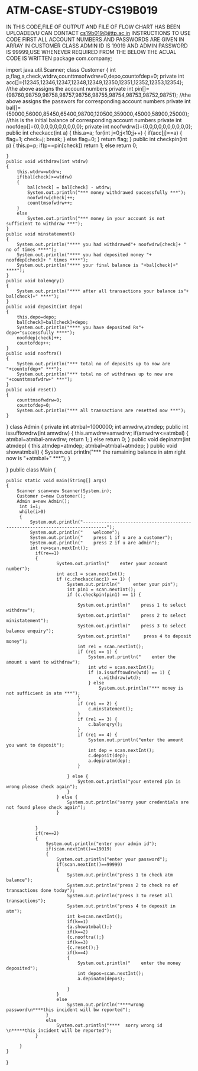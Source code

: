 # ATM-CASE-STUDY-CS19B019
IN THIS CODE,FILE OF OUTPUT AND FILE OF FLOW CHART HAS BEEN UPLOADED/U CAN CONTACT cs19b019@iittp.ac.in
INSTRUCTIONS TO USE CODE
FIRST ALL ACCOUNT NUMBERS AND PASSWORDS ARE GIVEN IN ARRAY IN CUSTOMER CLASS
ADMIN ID IS 19019 AND ADMIN PASSWORD IS 99999,USE WHENEVER REQUIRED
FROM THE BELOW THE ACUAL CODE IS WRITTEN
package com.company;

import java.util.Scanner;
class Customer
{
    int p,flag,a,check,wtdrw,counttmsofwdrw=0,depo,countofdep=0;
    private int acc[]={12345,12346,12347,12348,12349,12350,12351,12352,12353,12354};
    //the above assigns the account numbers
    private int pin[]={98760,98759,98758,98757,98756,98755,98754,98753,98752,98751};
    //the above assigns the passwors for corresponding account numbers
    private int bal[]={50000,56000,85450,65400,98700,120500,359000,45000,58900,25000};
    //this is the initial balance of corresponding account numbers
    private int noofdep[]={0,0,0,0,0,0,0,0,0,0};
    private int noofwdrw[]={0,0,0,0,0,0,0,0,0,0};
    public int checkacc(int a)
    {
        this.a=a;
        for(int j=0;j<10;j++)
        {
            if(acc[j]==a)
            {     flag=1;
                  check=j;
                  break;
            }
            else
                flag=0;
        }
        return flag;
    }
    public int checkpin(int p)
    {
        this.p=p;
        if(p==pin[check])
            return 1;
        else
            return 0;

    }
    public void withdraw(int wtdrw)
    {
        this.wtdrw=wtdrw;
        if(bal[check]>=wtdrw)
        {
            bal[check] = bal[check] - wtdrw;
            System.out.println("*** money withdrawed successfully ***");
            noofwdrw[check]++;
            counttmsofwdrw++;
        }
        else
            System.out.println("*** money in your account is not sufficient to withdraw ***");
    }
    public void minstatement()
    {
        System.out.println("**** you had withdrawed"+ noofwdrw[check]+ " no of times ****");
        System.out.println("**** you had deposited money "+ noofdep[check]+ " times ****");
        System.out.println("**** your final balance is "+bal[check]+" ****");
    }
    public void balenqry()
    {
        System.out.println("**** after all transactions your balance is"+ bal[check]+" ****");
    }
    public void deposit(int depo)
    {
        this.depo=depo;
        bal[check]=bal[check]+depo;
        System.out.println("**** you have deposited Rs"+ depo+"successfully ****");
        noofdep[check]++;
        countofdep++;
    }
    public void nooftra()
    {
        System.out.println("*** total no of deposits up to now are "+countofdep+" ***");
        System.out.println("*** total no of withdraws up to now are "+counttmsofwdrw+" ***");
    }
    public void reset()
    {
        counttmsofwdrw=0;
        countofdep=0;
        System.out.println("*** all transactions are resetted now ***");
    }

}
class Admin
{
    private int atmbal=1000000;
    int amwdrw,atmdep;
    public int issufftowdrw(int amwdrw)
    {
        this.amwdrw=amwdrw;
        if(amwdrw<=atmbal)
        {
            atmbal=atmbal-amwdrw;
            return 1;
        }
        else
            return 0;
    }
    public void depinatm(int atmdep)
    {
        this.atmdep=atmdep;
        atmbal=atmbal+atmdep;
    }
    public void showatmbal()
    {
        System.out.println("*** the ramaining balance in atm right now is "+atmbal+" ***");
    }


}
public class Main {

    public static void main(String[] args)
    {
        Scanner scan=new Scanner(System.in);
        Customer c=new Customer();
        Admin a=new Admin();
	     int i=1;
	     while(i>0)
         {
             System.out.println("-------------------------------------------------------------------------------");
             System.out.println("    welcome");
             System.out.println("    press 1 if u are a customer");
             System.out.println("    press 2 if u are admin");
             int re=scan.nextInt();
               if(re==1)
               {
                       System.out.println("    enter your account number");
                       int acc1 = scan.nextInt();
                       if (c.checkacc(acc1) == 1) {
                           System.out.println("     enter your pin");
                           int pin1 = scan.nextInt();
                           if (c.checkpin(pin1) == 1) {

                               System.out.println("    press 1 to select withdraw");
                               System.out.println("    press 2 to select ministatement");
                               System.out.println("    press 3 to select balance enquiry");
                               System.out.println("     press 4 to deposit money");
                               int re1 = scan.nextInt();
                               if (re1 == 1) {
                                   System.out.println("    enter the amount u want to withdraw");
                                   int wtd = scan.nextInt();
                                   if (a.issufftowdrw(wtd) == 1) {
                                       c.withdraw(wtd);
                                   } else
                                       System.out.println("*** money is not sufficient in atm ***");
                               }
                               if (re1 == 2) {
                                   c.minstatement();
                               }
                               if (re1 == 3) {
                                   c.balenqry();
                               }
                               if (re1 == 4) {
                                   System.out.println("enter the amount you want to deposit");
                                   int dep = scan.nextInt();
                                   c.deposit(dep);
                                   a.depinatm(dep);
                               }

                           } else {
                               System.out.println("your entered pin is wrong please check again");
                           }
                       } else {
                           System.out.println("sorry your credentials are not found plese check again");
                       }


               }
               if(re==2)
               {
                   System.out.println("enter your admin id");
                   if(scan.nextInt()==19019)
                   {
                       System.out.println("enter your password");
                       if(scan.nextInt()==99999)
                       {
                           System.out.println("press 1 to check atm balance");
                           System.out.println("press 2 to check no of transactions done today");
                           System.out.println("press 3 to reset all transactions");
                           System.out.println("press 4 to deposit in atm");
                           int k=scan.nextInt();
                           if(k==1)
                           {a.showatmbal();}
                           if(k==2)
                           {c.nooftra();}
                           if(k==3)
                           {c.reset();}
                           if(k==4)
                           {
                               System.out.println("    enter the money deposited");
                               int depos=scan.nextInt();
                               a.depinatm(depos);

                           }
                       }
                       else
                           System.out.println("****wrong password\n****this incident will bw reported");
                   }
                   else
                       System.out.println("****  sorry wrong id \n*****this incident will be reported");
               }

         }
    }
}
